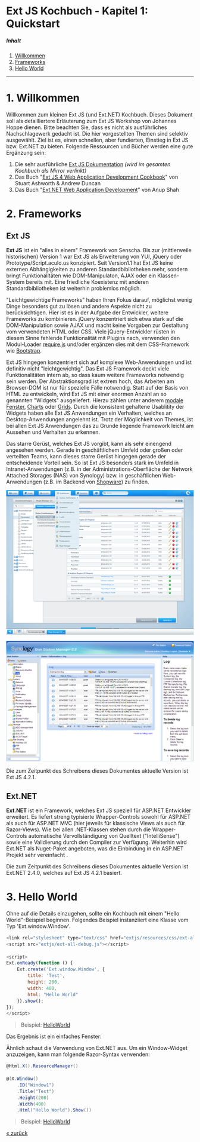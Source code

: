 # Ext JS Kochbuch - Kapitel 1: Quickstart

<a name="toc"></a>
##### Inhalt  
1. [Willkommen](#willkommen)
2. [Frameworks](#frameworks)
3. [Hello World](#hello)

<hr>

<a name="willkommen"></a>
# 1. Willkommen

Willkommen zum kleinen Ext JS (und Ext.NET) Kochbuch.
Dieses Dokument soll als detailliertere Erläuterung zum Ext JS Workshop von Johannes Hoppe dienen. Bitte beachten Sie, dass es nicht als ausführliches Nachschlagewerk gedacht ist. Die hier vorgestellten Themen sind selektiv ausgewählt. Ziel ist es, einen schnellen, aber fundierten, Einstieg in Ext JS bzw. Ext.NET zu bieten. Folgende Ressourcen und Bücher werden eine gute Ergänzung sein:

1. Die sehr ausführliche [Ext JS Dokumentation](../extjs/docs/index.html) *(wird im gesamten Kochbuch als Mirror verlinkt)*
2. Das Buch "[Ext JS 4 Web Application Development Cookbook](http://www.packtpub.com/sencha-ext-js-4-web-application-development-cookbook/book)" von Stuart Ashworth & Andrew Duncan
3. Das Buch "[Ext.NET Web Application Development](http://www.packtpub.com/extnet-web-application-development/book)" von Anup Shah

 

<a name="frameworks"></a>
# 2. Frameworks

## Ext JS

**Ext JS** ist ein "alles in einem" Framework von Senscha. Bis zur (mittlerweile historischen) Version 1 war Ext JS als Erweiterung von YUI, jQuery oder Prototype/Script.aculo.us konzipiert. Seit Version1.1 hat Ext JS keine externen Abhängigkeiten zu anderen Standardbibliotheken mehr, sondern bringt Funktionalitäten wie DOM-Manipulaton, AJAX oder ein Klassen-System bereits mit. Eine friedliche Koexistenz mit anderen Standardbibliotheken ist weiterhin problemlos möglich.

"Leichtgewichtige Frameworks" haben Ihren Fokus darauf, möglichst wenig Dinge besonders gut zu lösen und andere Aspekte nicht zu berücksichtigen. Hier ist es in der Aufgabe der Entwickler, weitere Frameworks zu kombinieren. jQuery konzentriert sich etwa stark auf die DOM-Manipulation sowie AJAX und macht keine Vorgaben zur Gestaltung vom verwendeten HTML oder CSS. Viele jQuery-Entwickler rüsten in diesem Sinne fehlende Funktionalität mit Plugins nach, verwenden den Modul-Loader [require.js](http://requirejs.org/) und/oder ergänzen dies mit dem CSS-Framework wie [Bootstrap](http://getbootstrap.com/). 

Ext JS hingegen konzentriert sich auf komplexe Web-Anwendungen und ist definitiv nicht "leichtgewichtig". Das Ext JS Framework deckt viele Funktionalitäten intern ab, so dass kaum weitere Frameworks notwendig sein werden. Der Abstraktionsgrad ist extrem hoch, das Arbeiten am Browser-DOM ist nur für spezielle Fälle notwendig. Statt auf der Basis von HTML zu entwickeln, wird Ext JS mit einer enormen Anzahl an so genannten "Widgets" ausgeliefert. Hierzu zählen unter anderem [modale Fenster](../extjs/docs/index.html#!/api/Ext.window.Window), [Charts](../extjs/docs/index.html#!/api/Ext.chart.Chart) oder [Grids](../extjs/docs/index.html#!/api/Ext.grid.Panel). Durch die konsistent gehaltene Usablitity der Widgets haben alle Ext JS Anwendungen ein Verhalten, welches an Desktop-Anwendungen angelehnt ist. Trotz der Möglichkeit von Themes, ist bei allen Ext JS Anwendungen das zu Grunde liegende Framework leicht am Aussehen und Verhalten zu erkennen.

Das starre Gerüst, welches Ext JS vorgibt, kann als sehr einengend angesehen werden. Gerade in geschäftlichem Umfeld oder großen oder verteilten Teams, kann dieses starre Gerüst hingegen gerade der entscheidende Vorteil sein. So ist Ext JS besonders stark im Umfeld in Intranet-Anwendungen (z.B. in der Administrations-Oberfläche der Network Attached Storages (NAS) von Synology) bzw. in geschäftlichen Web-Anwendungen (z.B. im Backend von [Shopware](http://www.shopware.de/)) zu finden.

![Screenshot: Shopware Backend](images/01_screenshot_shopware.png)

![Screenshot: Shopware Backend](images/01_screenshot_diskstation.png)

Die zum Zeitpunkt des Schreibens dieses Dokumentes aktuelle Version ist Ext JS 4.2.1. 

## Ext.NET

**Ext.NET** ist ein Framework, welches Ext JS speziell für ASP.NET Entwickler erweitert. Es liefert streng typisierte Wrapper-Controls sowohl für ASP.NET als auch für ASP.NET MVC (hier jeweils für klassische Views als auch für Razor-Views). Wie bei allen .NET-Klassen stehen durch die Wrapper-Controls automatische Vervollständigung von Quelltext ("IntelliSense") sowie eine Validierung durch den Compiler zur Verfügung. Weiterhin wird Ext.NET als Nuget-Paket angeboten, was die Einbindung in ein ASP.NET Projekt sehr vereinfacht	.

Die zum Zeitpunkt des Schreibens dieses Dokumentes aktuelle Version ist Ext.NET 2.4.0, welches auf Ext JS 4.2.1 basiert.



<a name="hello"></a>
# 3. Hello World

Ohne auf die Details einzugehen, sollte ein Kochbuch mit einem "Hello World"-Beispiel beginnen. Folgendes Beispiel instanziiert eine Klasse vom Typ 'Ext.window.Window'.

```javascript
<link rel="stylesheet" type="text/css" href="extjs/resources/css/ext-all.css">
<script src="extjs/ext-all-debug.js"></script>

<script>
Ext.onReady(function () {
	Ext.create('Ext.window.Window', {
	    title: 'Test',
	    height: 200,
	    width: 400,
		html: "Hello World"
	}).show();
});
</script>
```
> Beispiel: [HelloWorld](http://localhost:7777/Kapitel1/HelloWorld)
   
Das Ergebnis ist ein einfaches Fenster:
<div id="example1"></div>
<script>
Ext.onReady(function () {
	Ext.create('Ext.window.Window', {
	    title: 'Test',
	    height: 200,
	    width: 400,
		html: "Hello World",
		renderTo: 'example1'
	}).show();
});
</script>

Ähnlich schaut die Verwendung von Ext.NET aus. Um ein Window-Widget anzuzeigen, kann man folgende Razor-Syntax verwenden:

```csharp
@Html.X().ResourceManager()

@(X.Window()
    .ID("Window1")
    .Title("Test")
    .Height(200)
    .Width(400)
    .Html("Hello World").Show()) 
```
> Beispiel: [HelloWorld](http://localhost:7777/Kapitel1/HelloWorldNet) 

[&laquo; zurück](index.html)